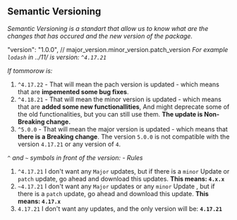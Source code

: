 ## Semantic Versioning
*Semantic Versioning is a standart that allow us to know what are the changes that has occured and the new version of the package.*

"version": "1.0.0", // major_version.minor_version.patch_version
*For example `lodash` in ../11/ is version: `^4.17.21`*

*If tommorow is:*
1. `^4.17.22` - That will mean the pach version is updated - which means that are **impemented some bug fixes**.
2.  `^4.18.21` - That will mean the minor version is updated - which means that are **added some new functionallities**, And might deprecate some of the old functionalities, but you can still use them. **The update is Non- Breaking change.**
3.  `^5.0.0` - That will mean the major version is updated - which means that **there is a Breaking change**. The version `5.0.0` is not compatible with the version `4.17.21` or any version of `4`.

*`^` and `~` symbols in front of the version: - Rules*
1. `^4.17.21` I don't want any `Major` updates, but if there is a `minor` Update or `patch` update, go ahead and download this updates. **This means: `4.x.x`** 
2.  `~4.17.21` I don't want any `Major` updates or any `minor` Update , but if there is a  `patch` update, go ahead and download this update. **This means: `4.17.x`** 
3. `4.17.21` I don't want any updates, and the only version will be: **`4.17.21`** 